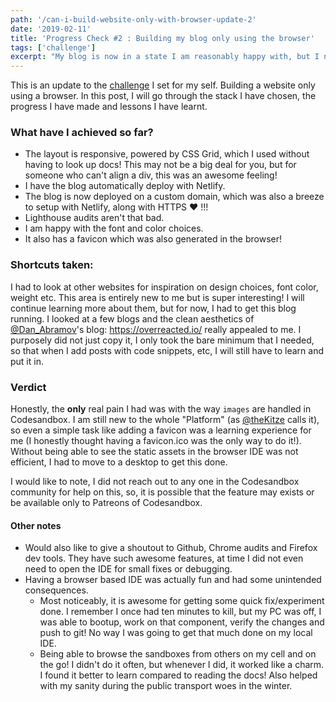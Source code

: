 ```yaml
---
path: '/can-i-build-website-only-with-browser-update-2'
date: '2019-02-11'
title: 'Progress Check #2 : Building my blog only using the browser'
tags: ['challenge']
excerpt: "My blog is now in a state I am reasonably happy with, but I need to pause this experiment as I have to get ready for some new challenges. Let's recap what I have learnt."
---
```


This is an update to the [challenge](/blog/can-i-build-website-only-with-browser) I set for my self. Building a website only using a browser. In this post, I will go through the stack I have chosen, the progress I have made and lessons I have learnt.

### What have I achieved so far?

- The layout is responsive, powered by CSS Grid, which I used without having to look up docs! This may not be a big deal for you, but for someone who can't align a div, this was an awesome feeling!
- I have the blog automatically deploy with Netlify.
- The blog is now deployed on a custom domain, which was also a breeze to setup with Netlify, along with HTTPS ❤ !!!
- Lighthouse audits aren't that bad.
- I am happy with the font and color choices.
- It also has a favicon which was also generated in the browser!

### Shortcuts taken:

I had to look at other websites for inspiration on design choices, font color, weight etc. This area is entirely new to me but is super interesting! I will continue learning more about them, but for now, I had to get this blog running.
I looked at a few blogs and the clean aesthetics of [@Dan_Abramov](https://twitter.com/dan_abramov)'s blog: https://overreacted.io/ really appealed to me. I purposely did not just copy it, I only took the bare minimum that I needed, so that when I add posts with code snippets, etc, I will still have to learn and put it in.

### Verdict

Honestly, the **only** real pain I had was with the way `images` are handled in Codesandbox.
I am still new to the whole "Platform" (as [@theKitze](https://twitter.com/thekitze) calls it), so even a simple task like adding a favicon was a learning experience for me (I honestly thought having a favicon.ico was the only way to do it!). Without being able to see the static assets in the browser IDE was not efficient, I had to move to a desktop to get this done.

I would like to note, I did not reach out to any one in the Codesandbox community for help on this, so, it is possible that the feature may exists or be available only to Patreons of Codesandbox.

#### Other notes

- Would also like to give a shoutout to Github, Chrome audits and Firefox dev tools. They have such awesome features, at time I did not even need to open the IDE for small fixes or debugging.
- Having a browser based IDE was actually fun and had some unintended consequences.
  - Most noticeably, it is awesome for getting some quick fix/experiment done. I remember I once had ten minutes to kill, but my PC was off, I was able to bootup, work on that component, verify the changes and push to git! No way I was going to get that much done on my local IDE.
  - Being able to browse the sandboxes from others on my cell and on the go! I didn't do it often, but whenever I did, it worked like a charm. I found it better to learn compared to reading the docs! Also helped with my sanity during the public transport woes in the winter.

